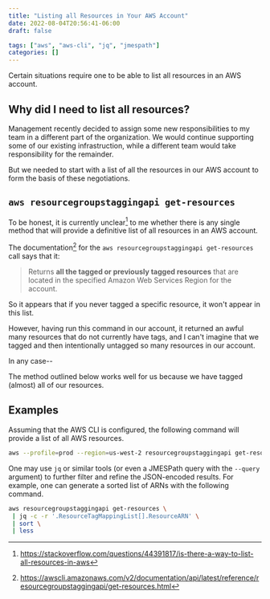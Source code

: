 ```yaml
---
title: "Listing all Resources in Your AWS Account"
date: 2022-08-04T20:56:41-06:00
draft: false

tags: ["aws", "aws-cli", "jq", "jmespath"]
categories: []
---
```



Certain situations require one to be able to list all resources in an AWS
account.


## Why did I need to list all resources?

Management recently decided to assign some new responsibilities to my team in a
different part of the organization.  We would continue supporting some of our
existing infrastruction, while a different team would take responsibility for
the remainder.

But we needed to start with a list of all the resources in our AWS account to
form the basis of these negotiations.


## `aws resourcegroupstaggingapi get-resources`

To be honest, it is currently unclear[^1] to me whether there is any single
method that will provide a definitive list of all resources in an AWS account.

The documentation[^2] for the `aws resourcegroupstaggingapi get-resources` call
says that it:

> Returns **all the tagged or previously tagged resources** that are located in
> the specified Amazon Web Services Region for the account.

So it appears that if you never tagged a specific resource, it won't appear in
this list.

However, having run this command in our account, it returned an awful many
resources that do not currently have tags, and I can't imagine that we tagged
and then intentionally untagged so many resources in our account.

In any case--

The method outlined below works well for us because we have tagged (almost) all
of our resources.


## Examples

Assuming that the AWS CLI is configured, the following command will provide a
list of all AWS resources.

```bash
aws --profile=prod --region=us-west-2 resourcegroupstaggingapi get-resources
```

One may use `jq` or similar tools (or even a JMESPath query with the `--query`
argument) to further filter and refine the JSON-encoded results.  For example,
one can generate a sorted list of ARNs with the following command.

```bash
aws resourcegroupstaggingapi get-resources \
 | jq -c -r '.ResourceTagMappingList[].ResourceARN' \
 | sort \
 | less
```

[^1]: https://stackoverflow.com/questions/44391817/is-there-a-way-to-list-all-resources-in-aws
[^2]: https://awscli.amazonaws.com/v2/documentation/api/latest/reference/resourcegroupstaggingapi/get-resources.html
